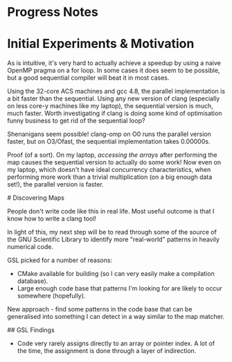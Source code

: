 # Progress Notes

# Initial Experiments & Motivation

As is intuitive, it's very hard to actually achieve a speedup by using a naive
OpenMP pragma on a for loop. In some cases it does seem to be possible, but a
good sequential compiler will beat it in most cases.

Using the 32-core ACS machines and gcc 4.8, the parallel implementation is a bit
faster than the sequential. Using any new version of clang (especially on less
core-y machines like my laptop), the sequential version is much, much faster.
Worth investigating if clang is doing some kind of optimisation funny business
to get rid of the sequential loop?

Shenanigans seem possible! clang-omp on O0 runs the parallel version faster, but
on O3/Ofast, the sequential implementation takes 0.00000s.

Proof (of a sort). On my laptop, *accessing the arrays* after performing the map
causes the sequential version to actually do some work! Now even on my laptop,
which doesn't have ideal concurrency characteristics, when performing more work
than a trivial multiplication (on a big enough data set!), the parallel version
is faster.

# Discovering Maps

People don't write code like this in real life. Most useful outcome is that I
know how to write a clang tool!

In light of this, my next step will be to read through some of the source of the
GNU Scientific Library to identify more "real-world" patterns in heavily
numerical code.

GSL picked for a number of reasons:

  * CMake available for building (so I can very easily make a compilation
    database).
  * Large enough code base that patterns I'm looking for are likely to occur
    somewhere (hopefully).

New approach - find some patterns in the code base that can be generalised into
something I can detect in a way similar to the map matcher.

## GSL Findings

  * Code very rarely assigns directly to an array or pointer index. A lot of the
    time, the assignment is done through a layer of indirection.
